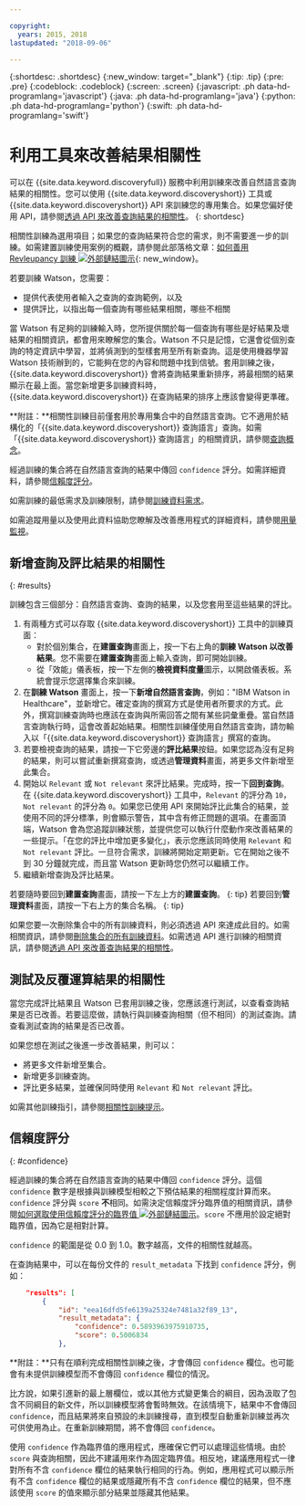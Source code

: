 ```yaml
---

copyright:
  years: 2015, 2018
lastupdated: "2018-09-06"

---
```


{:shortdesc: .shortdesc}
{:new_window: target="_blank"}
{:tip: .tip}
{:pre: .pre}
{:codeblock: .codeblock}
{:screen: .screen}
{:javascript: .ph data-hd-programlang='javascript'}
{:java: .ph data-hd-programlang='java'}
{:python: .ph data-hd-programlang='python'}
{:swift: .ph data-hd-programlang='swift'}

# 利用工具來改善結果相關性

可以在 {{site.data.keyword.discoveryfull}} 服務中利用訓練來改善自然語言查詢結果的相關性。您可以使用 {{site.data.keyword.discoveryshort}} 工具或 {{site.data.keyword.discoveryshort}} API 來訓練您的專用集合。如果您偏好使用 API，請參閱[透過 API 來改善查詢結果的相關性](/docs/services/discovery/train.html)。
{: shortdesc}

相關性訓練為選用項目；如果您的查詢結果符合您的需求，則不需要進一步的訓練。如需建置訓練使用案例的概觀，請參閱此部落格文章：[如何善用 Revleupancy 訓練 ![外部鏈結圖示](../../icons/launch-glyph.svg "外部鏈結圖示")](https://developer.ibm.com/dwblog/2017/get-relevancy-training/){: new_window}。

若要訓練 Watson，您需要：

  -   提供代表使用者輸入之查詢的查詢範例，以及
  -   提供評比，以指出每一個查詢有哪些結果相關，哪些不相關

當 Watson 有足夠的訓練輸入時，您所提供關於每一個查詢有哪些是好結果及壞結果的相關資訊，都會用來瞭解您的集合。Watson 不只是記憶，它還會從個別查詢的特定資訊中學習，並將偵測到的型樣套用至所有新查詢。這是使用機器學習 Watson 技術辦到的，它能夠在您的內容和問題中找到信號。套用訓練之後，{{site.data.keyword.discoveryshort}} 會將查詢結果重新排序，將最相關的結果顯示在最上面。當您新增更多訓練資料時，{{site.data.keyword.discoveryshort}} 在查詢結果的排序上應該會變得更準確。

**附註：**相關性訓練目前僅套用於專用集合中的自然語言查詢。它不適用於結構化的「{{site.data.keyword.discoveryshort}} 查詢語言」查詢。如需「{{site.data.keyword.discoveryshort}} 查詢語言」的相關資訊，請參閱[查詢概念](/docs/services/discovery/using.html)。

經過訓練的集合將在自然語言查詢的結果中傳回 `confidence` 評分。如需詳細資料，請參閱[信賴度評分](/docs/services/discovery/train-tooling.html#confidence)。

如需訓練的最低需求及訓練限制，請參閱[訓練資料需求](/docs/services/discovery/train.html#reqs)。

如需追蹤用量以及使用此資料協助您瞭解及改善應用程式的詳細資料，請參閱[用量監視](/docs/services/discovery/feedback.html)。

## 新增查詢及評比結果的相關性
{: #results}

訓練包含三個部分：自然語言查詢、查詢的結果，以及您套用至這些結果的評比。

1.  有兩種方式可以存取 {{site.data.keyword.discoveryshort}} 工具中的訓練頁面：
    - 對於個別集合，在**建置查詢**畫面上，按一下右上角的**訓練 Watson 以改善結果**。您不需要在**建置查詢**畫面上輸入查詢，即可開始訓練。 
    - 從「效能」儀表板，按一下左側的**檢視資料度量**圖示，以開啟儀表板。系統會提示您選擇集合來訓練。
1.  在**訓練 Watson** 畫面上，按一下**新增自然語言查詢**，例如："IBM Watson in Healthcare"，並新增它。確定查詢的撰寫方式是使用者所要求的方式。此外，撰寫訓練查詢時也應該在查詢與所需回答之間有某些詞彙重疊。當自然語言查詢執行時，這會改善起始結果。相關性訓練僅使用自然語言查詢，請勿輸入以「{{site.data.keyword.discoveryshort}} 查詢語言」撰寫的查詢。
1.  若要檢視查詢的結果，請按一下它旁邊的**評比結果**按鈕。如果您認為沒有足夠的結果，則可以嘗試重新撰寫查詢，或透過**管理資料**畫面，將更多文件新增至此集合。
1.  開始以 `Relevant` 或 `Not relevant` 來評比結果。完成時，按一下**回到查詢**。在 {{site.data.keyword.discoveryshort}} 工具中，`Relevant` 的評分為 `10`，`Not relevant` 的評分為 `0`。如果您已使用 API 來開始評比此集合的結果，並使用不同的評分標準，則會顯示警告，其中含有修正問題的選項。在畫面頂端，Watson 會為您追蹤訓練狀態，並提供您可以執行什麼動作來改善結果的一些提示。「在您的評比中增加更多變化」，表示您應該同時使用 `Relevant` 和 `Not relevant` 評比。一旦符合需求，訓練將開始定期更新。它在開始之後不到 30 分鐘就完成，而且當 Watson 更新時您仍然可以繼續工作。
1.  繼續新增查詢及評比結果。

若要隨時要回到**建置查詢**畫面，請按一下左上方的**建置查詢**。
{: tip}
若要回到**管理資料**畫面，請按一下右上方的集合名稱。
{: tip}

如果您要一次刪除集合中的所有訓練資料，則必須透過 API 來達成此目的。如需相關資訊，請參閱[刪除集合的所有訓練資料](http://www.ibm.com/watson/developercloud/discovery/api/v1/#delete-all-training-data)。如需透過 API 進行訓練的相關資訊，請參閱[透過 API 來改善查詢結果的相關性](/docs/services/discovery/train.html)。

## 測試及反覆運算結果的相關性

當您完成評比結果且 Watson 已套用訓練之後，您應該進行測試，以查看查詢結果是否已改善。若要這麼做，請執行與訓練查詢相關（但不相同）的測試查詢。請查看測試查詢的結果是否已改善。

如果您想在測試之後進一步改善結果，則可以：
- 將更多文件新增至集合。
- 新增更多訓練查詢。
- 評比更多結果，並確保同時使用 `Relevant` 和 `Not relevant` 評比。

如需其他訓練指引，請參閱[相關性訓練提示](/docs/services/discovery/train-tips.html#relevancy-tips)。

## 信賴度評分
{: #confidence}

經過訓練的集合將在自然語言查詢的結果中傳回 `confidence` 評分。這個 `confidence` 數字是根據與訓練模型相較之下預估結果的相關程度計算而來。`confidence` 評分與 `score` **不**相同。如需決定信賴度評分臨界值的相關資訊，請參閱[如何選取使用信賴度評分的臨界值 ![外部鏈結圖示](../../icons/launch-glyph.svg "外部鏈結圖示")](https://developer.ibm.com/watson/blog/2016/06/23/how-to-select-a-threshold-for-acting-using-confidence-scores/)。`score` 不應用於設定絕對臨界值，因為它是相對計算。

`confidence` 的範圍是從 0.0 到 1.0。數字越高，文件的相關性就越高。

在查詢結果中，可以在每份文件的 `result_metadata` 下找到 `confidence` 評分，例如：

```json
    "results": [
        {
            "id": "eea16dfd5fe6139a25324e7481a32f89_13",
            "result_metadata": {
                "confidence": 0.5893963975910735,
                "score": 0.5006834
            },
```

**附註：**只有在順利完成相關性訓練之後，才會傳回 `confidence` 欄位。也可能會有未提供訓練模型而不會傳回 `confidence` 欄位的情況。 

比方說，如果引進新的最上層欄位，或以其他方式變更集合的綱目，因為汲取了包含不同綱目的新文件，所以訓練模型將會暫時無效。在該情境下，結果中不會傳回 `confidence`，而且結果將來自預設的未訓練搜尋，直到模型自動重新訓練並再次可供使用為止。在重新訓練期間，將不會傳回 `confidence`。

使用 `confidence` 作為臨界值的應用程式，應確保它們可以處理這些情境。由於 `score` 與查詢相關，因此不建議用來作為固定臨界值。相反地，建議應用程式一律對所有不含 `confidence` 欄位的結果執行相同的行為。例如，應用程式可以顯示所有不含 `confidence` 欄位的結果或隱藏所有不含 `confidence` 欄位的結果，但不應該使用 `score` 的值來顯示部分結果並隱藏其他結果。
